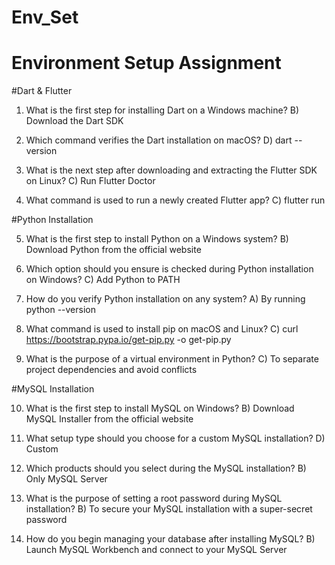 # Env_Set

# Environment Setup Assignment

#Dart & Flutter

1. What is the first step for installing Dart on a Windows machine? 
B) Download the Dart SDK

2. Which command verifies the Dart installation on macOS?
D) dart --version

3. What is the next step after downloading and extracting the Flutter SDK on Linux?
C) Run Flutter Doctor

4. What command is used to run a newly created Flutter app?
C) flutter run

#Python Installation

5. What is the first step to install Python on a Windows system?
B) Download Python from the official website

6. Which option should you ensure is checked during Python installation on Windows?
C) Add Python to PATH

7. How do you verify Python installation on any system?
A) By running python --version

8. What command is used to install pip on macOS and Linux?
C) curl https://bootstrap.pypa.io/get-pip.py -o get-pip.py

9. What is the purpose of a virtual environment in Python?
C) To separate project dependencies and avoid conflicts

#MySQL Installation

10. What is the first step to install MySQL on Windows?
B) Download MySQL Installer from the official website

11. What setup type should you choose for a custom MySQL installation?
D) Custom

12. Which products should you select during the MySQL installation?
B) Only MySQL Server

13. What is the purpose of setting a root password during MySQL installation?
B) To secure your MySQL installation with a super-secret password

14. How do you begin managing your database after installing MySQL?
B) Launch MySQL Workbench and connect to your MySQL Server
